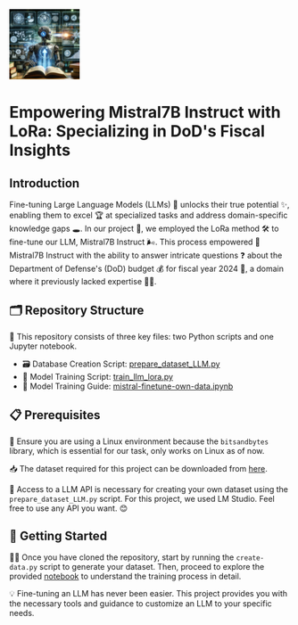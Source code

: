 
<!DOCTYPE html>
<html lang="en">
<head>
    <meta charset="UTF-8">
   

</head>
<body>
  
<img src="fine_tune_ill.jpg" alt="Illustration of LLM Fine-Tuning" style="max-width: 25%; height: auto;">

<h1>Empowering Mistral7B Instruct with LoRa: Specializing in DoD's Fiscal Insights</h1>
<h2>Introduction</h2><p>
    Fine-tuning Large Language Models (LLMs) 🧠 unlocks their true potential ✨, enabling them to excel 🏆 at specialized tasks and address domain-specific knowledge gaps 🕳️. In our project 🚀, we employed the LoRa method 🛠️ to fine-tune our LLM, Mistral7B Instruct 🌬️. This process empowered 💪 Mistral7B Instruct with the ability to answer intricate questions ❓ about the Department of Defense's (DoD) budget 💰 for fiscal year 2024 📅, a domain where it previously lacked expertise 🚫🤷.
</p>

<h2>🗂 Repository Structure</h2>
<p>
  📝 This repository consists of three key files: two Python scripts and one Jupyter notebook.
</p>

<ul>
  <li>🗃 Database Creation Script:
    <a href="https://github.com/GhaithMag/Fine_tune_LLM_LoRa_Mistral7B_Instruct/blob/main/prepare_dataset_LLM.py">prepare_dataset_LLM.py</a> 
  </li>
  <li>🚀 Model Training Script:
    <a href="https://github.com/GhaithMag/Fine_tune_LLM_LoRa_Mistral7B_Instruct/blob/main/train_llm_lora.py">train_llm_lora.py</a> 
  </li>
  <li>📘 Model Training Guide:
    <a href="https://github.com/GhaithMag/Fine_tune_LLM_LoRa_Mistral7B_Instruct/blob/main/mistral-finetune-own-data.ipynb">mistral-finetune-own-data.ipynb</a> 
  </li>
</ul>



<h2>📋 Prerequisites</h2>

<p>🐧 Ensure you are using a Linux environment because the <code>bitsandbytes</code> library, which is essential for our task, only works on Linux as of now.</p>

<p>📥 The dataset required for this project can be downloaded from <a href="https://www.congress.gov/bill/118th-congress/house-bill/4365/text?format=txt">here</a>.</p>

<p>🔑 Access to a LLM API is necessary for creating your own dataset using the <code>prepare_dataset_LLM.py</code> script. For this project, we used LM Studio. Feel free to use any API you want. 😊</p>

<h2>🚀 Getting Started</h2>

<p>👩‍💻 Once you have cloned the repository, start by running the <code>create-data.py</code> script to generate your dataset. Then, proceed to explore the provided <a href="https://github.com/GhaithMag/Fine_tune_LLM_LoRa_Mistral7B_Instruct/blob/main/mistral-finetune-own-data.ipynb">notebook</a> to understand the training process in detail.</p>

<p>💡 Fine-tuning an LLM has never been easier. This project provides you with the necessary tools and guidance to customize an LLM to your specific needs.</p>

